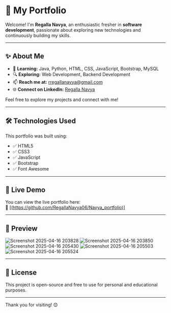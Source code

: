 # 🌟 My Portfolio

Welcome! I'm **Regalla Navya**, an enthusiastic fresher in **software development**, passionate about exploring new technologies and continuously building my skills.

---

## ✨ About Me

- 🌱 **Learning:** Java, Python, HTML, CSS, JavaScript, Bootstrap, MySQL  
- 🔍 **Exploring:** Web Development, Backend Development  
- 📫 **Reach me at:** [rregallanavya@gmail.com](mailto:rregallanavya@gmail.com)  
- 🌐 **Connect on LinkedIn:** [Regalla Navya](https://www.linkedin.com/in/regalla-navya-ba77b3277/)

Feel free to explore my projects and connect with me!

---

## 🛠️ Technologies Used

This portfolio was built using:

- ✅ HTML5  
- ✅ CSS3  
- ✅ JavaScript  
- ✅ Bootstrap  
- ✅ Font Awesome  

---

## 🚀 Live Demo


You can view the live portfolio here:  
🔗 [[(https://github.com/RegallaNavya06/Navya_portfolio)]](https://github.com/RegallaNavya06/Navya_portfolio)


---

## 📸 Preview
![Screenshot 2025-04-16 203828](https://github.com/user-attachments/assets/c4267618-8086-4c84-81d8-03baca1f6143)
![Screenshot 2025-04-16 203850](https://github.com/user-attachments/assets/ac6d9ea9-213d-472d-9df0-8084c98cd2ca)
![Screenshot 2025-04-16 205430](https://github.com/user-attachments/assets/313b341f-a331-4450-8dbb-18ae28b0d9b6)
![Screenshot 2025-04-16 205503](https://github.com/user-attachments/assets/249e4685-e823-4489-b9d9-4ef1e6d69d17)
![Screenshot 2025-04-16 205524](https://github.com/user-attachments/assets/55ea17ef-043b-4f82-8c1e-67080f26d438)


---

## 📄 License

This project is open-source and free to use for personal and educational purposes.

---

Thank you for visiting! 😊
